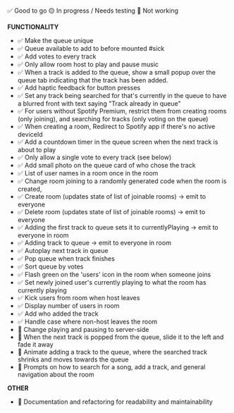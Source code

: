 ✅ Good to go
🟡 In progress / Needs testing
🛑 Not working

**FUNCTIONALITY**
- ✅ Make the queue unique
- ✅ Queue available to add to before mounted #sick
- ✅ Add votes to every track
- ✅ Only allow room host to play and pause music
- ✅ When a track is added to the queue, show a small popup over the queue tab indicating that the track has been added.
- ✅ Add haptic feedback for button presses
- ✅ Set any track being searched for that's currently in the queue to have a blurred front with text saying "Track already in queue" 
- ✅ For users without Spotify Premium, restrict them from creating rooms (only joining), and searching for tracks (only voting on the queue)
- ✅ When creating a room, Redirect to Spotify app if there's no active deviceId
- ✅ Add a countdown timer in the queue screen when the next track is about to play
- ✅ Only allow a single vote to every track (see below)
- ✅ Add small photo on the queue card of who chose the track
- ✅ List of user names in a room once in the room
- ✅ Change room joining to a randomly generated code when the room is created, 
- ✅ Create room (updates state of list of joinable rooms) -> emit to everyone 
- ✅ Delete room (updates state of list of joinable rooms) -> emit to everyone
- ✅ Adding the first track to queue sets it to currentlyPlaying -> emit to everyone in room 
- ✅ Adding track to queue -> emit to everyone in room
- ✅ Autoplay next track in queue
- ✅ Pop queue when track finishes
- ✅ Sort queue by votes
- ✅ Flash green on the 'users' icon in the room when someone joins
- ✅ Set newly joined user's currently playing to what the room has currently playing
- ✅ Kick users from room when host leaves
- ✅ Display number of users in room
- ✅ Add who added the track
- ✅ Handle case where non-host leaves the room
- 🛑 Change playing and pausing to server-side
- 🛑 When the next track is popped from the queue, slide it to the left and fade it away
- 🛑 Animate adding a track to the queue, where the searched track shrinks and moves towards the queue
- 🛑 Prompts on how to search for a song, add a track, and general navigation about the room

**OTHER**
- 🛑 Documentation and refactoring for readability and maintainability